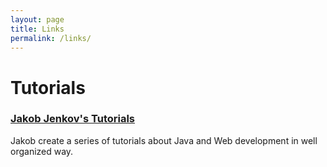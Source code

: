 ```yaml
---
layout: page
title: Links
permalink: /links/
---
```


# Tutorials
###  [Jakob Jenkov\'s Tutorials](http://tutorials.jenkov.com/)
Jakob create a series of tutorials about Java and Web development in well
organized way.
